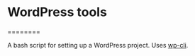 # WordPress tools
========

A bash script for setting up a WordPress project. 
Uses [wp-cli](https://github.com/wp-cli/wp-cli).